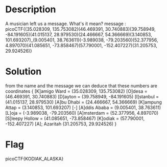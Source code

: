 # Description

A musician left us a message. What's it mean?
message : picoCTF{(35.028309, 135.753082)(46.469391, 30.740883)(39.758949, -84.191605)(41.015137, 28.979530)(24.466667, 54.366669)(3.140853, 101.693207)\_(9.005401, 38.763611)(-3.989038, -79.203560)(52.377956, 4.897070)(41.085651, -73.858467)(57.790001, -152.407227)(31.205753, 29.924526)}

# Solution

from the name and the message we can deduce that these numbers are coordinates
{
[K]amigo Ward = (35.028309, 135.753082)
[O]desa = (46.469391, 30.740883)
[D]ayton = (39.758949, -84.191605)
[I]stanbul = (41.015137, 28.979530)
[A]bu Dhabi = (24.466667, 54.366669)
[K]ampung Attap = (3.140853, 101.693207)
[-]
[A]ddis Ababa = (9.005401, 38.763611)
[L]oja = (-3.989038, -79.203560)
[A]msterdam = (52.377956, 4.897070)
[S]leepy Hollow = (41.085651, -73.858467)
[K]odiak = (57.790001, -152.407227)
[A]; Azaritah (31.205753, 29.924526)
}

# Flag

picoCTF{KODIAK_ALASKA}
